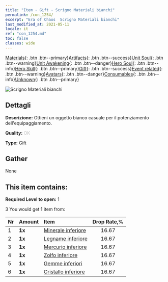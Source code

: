 ```yaml
---
title: "Item - Gift - Scrigno Materiali bianchi"
permalink: /con_1254/
excerpt: "Era of Chaos  Scrigno Materiali bianchi"
last_modified_at: 2021-05-11
locale: it
ref: "con_1254.md"
toc: false
classes: wide
---
```

 [Materials](/ItemsIT/){: .btn .btn--primary}[Artifacts](/ItemsIT/Artifacts/){: .btn .btn--success}[Unit Soul](/ItemsIT/UnitSoul/){: .btn .btn--warning}[Unit Awakening](/ItemsIT/UnitAwakening/){: .btn .btn--danger}[Hero Soul](/ItemsIT/HeroSoul/){: .btn .btn--info}[Hero Skill](/ItemsIT/HeroSkill/){: .btn .btn--primary}[Gift](/ItemsIT/Gift/){: .btn .btn--success}[Event related](/ItemsIT/Events/){: .btn .btn--warning}[Avatars](/ItemsIT/Avatars/){: .btn .btn--danger}[Consumables](/ItemsIT/Consumables/){: .btn .btn--info}[Unknown](/ItemsIT/Unknown/){: .btn .btn--primary}

 ![Scrigno Materiali bianchi](/images/t/i_304002.png)

## Dettagli
 **Descrizione:** Ottieni un oggetto bianco casuale per il potenziamento dell'equipaggiamento.

 **Quality:** <span style="color: #C0C0C0">OK</span>

 **Type:** Gift

## Gather

  None

## This item contains:

 **Required Level to open:** 1

 3 You would get **1** item  from:

  | Nr | Amount |     Item    | Drop Rate,% |
  |:---|:-------|:------------|:---------:|
  | 1 |  **1x** | [Minerale inferiore](/ItemsIT/mat_1/) | 16.67 | 
  | 2 |  **1x** | [Legname inferiore](/ItemsIT/mat_1/) | 16.67 | 
  | 3 |  **1x** | [Mercurio inferiore](/ItemsIT/mat_2/) | 16.67 | 
  | 4 |  **1x** | [Zolfo inferiore](/ItemsIT/mat_3/) | 16.67 | 
  | 5 |  **1x** | [Gemme inferiori](/ItemsIT/mat_4/) | 16.67 | 
  | 6 |  **1x** | [Cristallo inferiore](/ItemsIT/mat_5/) | 16.67 | 
